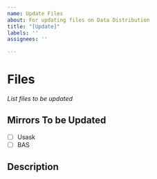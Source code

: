```yaml
---
name: Update Files
about: For updating files on Data Distribution
title: "[Update]"
labels: ''
assignees: ''

---
```


# Files 
*List files to be updated*

## Mirrors To be Updated
- [ ] Usask
- [ ] BAS

## Description
